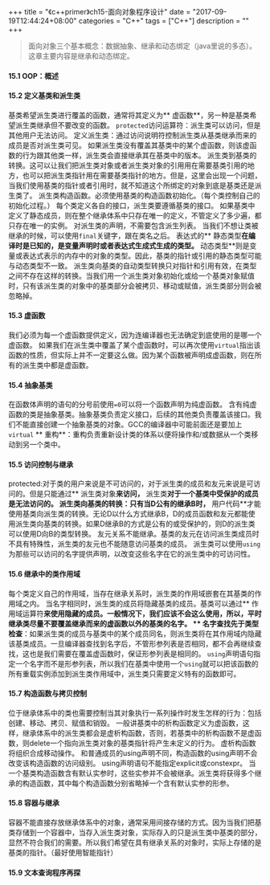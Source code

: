 +++
title = "《c++primer》ch15-面向对象程序设计"
date = "2017-09-19T12:44:24+08:00"
categories = "C++"
tags = ["C++"]
description = ""
+++


> 面向对象三个基本概念：数据抽象、继承和动态绑定（java里说的多态）。这章主要内容是继承和动态绑定。


#### 15.1 OOP：概述
#### 15.2 定义基类和派生类
基类希望派生类进行覆盖的函数，通常将其定义为** 虚函数**，另一种是基类希望派生类继承但不要改变的函数。
`protected`访问运算符：派生类可以访问，但是其他用户无法访问。
定义派生类：通过访问说明符控制派生类从基类继承而来的成员是否对派生类可见。
如果派生类没有覆盖其基类中的某个虚函数，则该虚函数的行为跟其他类一样，派生类会直接继承其在基类中的版本。
派生类到基类的转换。这可以让我们把派生类对象或者派生类对象的引用用在需要基类引用的地方，也可以把派生类指针用在需要基类指针的地方。但是，这里会出现一个问题，当我们使用基类的指针或者引用时，就不知道这个所绑定的对象到底是基类还是派生类了。
派生类构造函数。必须使用基类的构造函数初始化。（每个类控制自己的初始化过程。）
每个类定义各自的接口，派生类要遵循基类的接口。
如果基类中定义了静态成员，则在整个继承体系中只存在唯一的定义，不管定义了多少遍，都只存在唯一的实例。
对派生类的声明，不需要包含派生列表。
当我们不想让类被继承的时候，可以使用`final`关键字，跟在类名之后。
表达式的** 静态类型**在编译时是已知的，是变量声明时或者表达式生成式生成的类型。** 动态类型**则是变量或表达式表示的内存中的对象的类型。因此，基类的指针或引用的静态类型可能与动态类型不一致。
派生类向基类的自动类型转换只对指针和引用有效，在类型之间不存在这样的转换。当我们用一个派生类对象初始化或给一个基类对象赋值时，只有该派生类的对象中的基类部分会被拷贝、移动或赋值，派生类部分则会被忽略掉。
#### 15.3 虚函数
我们必须为每一个虚函数提供定义，因为连编译器也无法确定到底使用的是哪一个虚函数。
如果我们在派生类中覆盖了某个虚函数时，可以再次使用`virtual`指出该函数的性质，但实际上并不一定要这么做。因为某个函数被声明成虚函数，则在所有的派生类中都是虚函数。
#### 15.4 抽象基类
在函数体声明的语句的分号前使用`=0`可以将一个函数声明为纯虚函数。
含有纯虚函数的类是抽象基类。抽象基类负责定义接口，后续的其他类负责覆盖该接口。我们不能直接创建一个抽象基类的对象。GCC的编译器中可能前面还是要加上`virtual`
** 重构**：重构负责重新设计类的体系以便将操作和/或数据从一个类移动到另一个类中。
#### 15.5 访问控制与继承
protected:对于类的用户来说是不可访问的，对于派生类的成员和友元来说是可访问的。但是只能通过** 派生类对象**来访问，** 派生类**对于一个基类中受保护的成员是无法访问的。
派生类向基类的转换：只有当D公有的继承B时，** 用户代码**才能使用基类向派生类的转换。无论D以什么方式继承B，D的成员函数和友元都能使用派生类向基类的转换。如果D继承B的方式是公有的或受保护的，则D的派生类可以使用D向B的类型转换。
友元关系不能继承。基类的友元在访问派生类成员时不具有特殊性，派生类的友元也不能随意访问基类的成员。
派生类可以使用`using`为那些可以访问的名字提供声明，以改变这些名字在它的派生类中的可访问性。
#### 15.6 继承中的类作用域
每个类定义自己的作用域，当存在继承关系时，派生类的作用域嵌套在其基类的作用域之内。
当名字相同时，派生类的成员将隐藏基类的成员。基类可以通过** 作用域运算符**来使用隐藏的成员。一般情况下，我们应该不会这么使用，所以，平时继承类尽量不要覆盖继承而来的虚函数以外的基类的名字。
** 名字查找先于类型检查**：如果派生类的成员与基类中的某个成员同名，则派生类将在其作用域内隐藏该基类成员。一旦编译器查找到名字后，不管形参列表是否相同，都不会再继续查找，这也是我们需要在覆盖虚函数时，保证形参列表是相同的。
`using`声明语句指定一个名字而不是形参列表，所以我们在基类中使用一个`using`就可以把该函数的所有重载实例添加到派生类作用域中，派生类只需要定义特有的函数即可。
#### 15.7 构造函数与拷贝控制
位于继承体系中的类也需要控制当其对象执行一系列操作时发生怎样的行为：包括创建、移动、拷贝、赋值和销毁。
一般讲基类中的析构函数定义为虚函数，这样，继承体系中的派生类都会是虚析构函数，否则，若基类中的析构函数不是虚函数，则delete一个指向派生类对象的基类指针将产生未定义的行为。
虚析构函数将组织合成移动操作。
和普通成员的using声明不同，构造函数的using声明不会改变该构造函数的访问级别。
using声明语句不能指定explicit或constexpr。
当一个基类构造函数含有默认实参时，这些实参并不会被继承。派生类将获得多个继承的构造函数，其中每个构造函数分别省略掉一个含有默认实参的形参。
#### 15.8 容器与继承
容器不能直接存放继承体系中的对象，通常采用间接存储的方式。因为当我们把基类存储到一个容器中，当存入派生类对象，实际存入的只是派生类中基类的部分，显然不符合我们的需要。所以我们希望在具有继承关系的对象时，实际上存储的是基类的指针。（最好使用智能指针）
#### 15.9 文本查询程序再探
